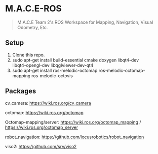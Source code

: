 # M.A.C.E-ROS
> M.A.C.E Team 2's ROS Workspace for Mapping, Navigation, Visual Odometry, Etc.

## Setup
 1. Clone this repo.
 2. sudo apt-get install build-essential cmake doxygen libqt4-dev \
	libqt4-opengl-dev libqglviewer-dev-qt4
 3. sudo apt-get install ros-melodic-octomap ros-melodic-octomap-mapping ros-melodic-octovis

## Packages
cv_camera: https://wiki.ros.org/cv_camera

octomap: https://wiki.ros.org/octomap

Octomap-mapping/server: https://wiki.ros.org/octomap_mapping / https://wiki.ros.org/octomap_server

robot_navigation: https://github.com/locusrobotics/robot_navigation

viso2: https://github.com/srv/viso2
